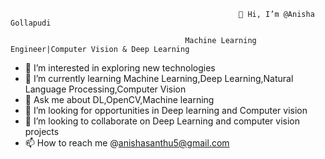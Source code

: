                                                        👋 Hi, I’m @Anisha Gollapudi
                                                         
                                           Machine Learning Engineer|Computer Vision & Deep Learning
                                                         
- 👀 I’m interested in exploring new technologies
- 🌱 I’m currently learning Machine Learning,Deep Learning,Natural Language Processing,Computer Vision
- 💬 Ask me about DL,OpenCV,Machine learning
- 🤝 I’m looking for opportunities in Deep learning and Computer vision
- 💞️ I’m looking to collaborate on Deep Learning and computer vision projects
- 📫 How to reach me @anishasanthu5@gmail.com

<!---
AnishaVenkat/AnishaVenkat is a ✨ special ✨ repository because its `README.md` (this file) appears on your GitHub profile.
You can click the Preview link to take a look at your changes.
--->
